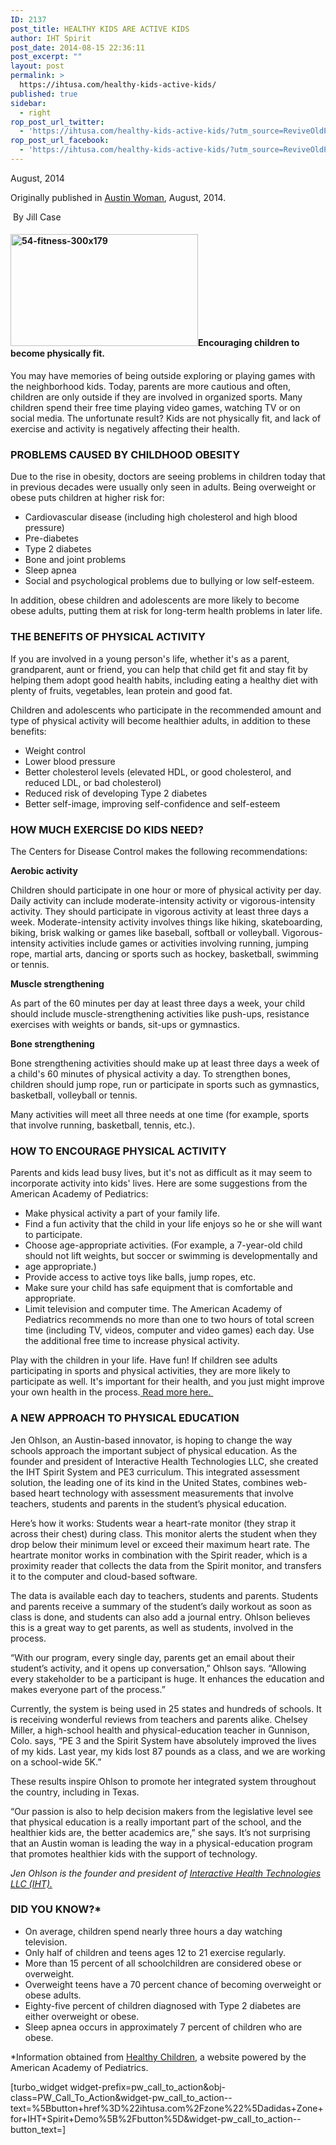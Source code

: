 ```yaml
---
ID: 2137
post_title: HEALTHY KIDS ARE ACTIVE KIDS
author: IHT Spirit
post_date: 2014-08-15 22:36:11
post_excerpt: ""
layout: post
permalink: >
  https://ihtusa.com/healthy-kids-active-kids/
published: true
sidebar:
  - right
rop_post_url_twitter:
  - 'https://ihtusa.com/healthy-kids-active-kids/?utm_source=ReviveOldPost&utm_medium=social&utm_campaign=ReviveOldPost'
rop_post_url_facebook:
  - 'https://ihtusa.com/healthy-kids-active-kids/?utm_source=ReviveOldPost&utm_medium=social&utm_campaign=ReviveOldPost'
---
```

<article>August, 2014
<div>

Originally published in <a href="http://www.austinwomanmagazine.com/articles/healthy-kids-are-active-kids" target="_blank">Austin Woman</a>, August, 2014.
<div id="byline"> By Jill Case</div>
</div>
<h4><a href="https://ihtusa.com/wp-content/uploads/2016/07/54-fitness-300x179.jpg"><img class="alignleft size-medium wp-image-2138" src="https://ihtusa.com/wp-content/uploads/2016/07/54-fitness-300x179-300x179.jpg" alt="54-fitness-300x179" width="300" height="179" /></a>Encouraging children to become physically fit.</h4>
You may have memories of being outside exploring or playing games with the neighborhood kids. Today, parents are more cautious and often, children are only outside if they are involved in organized sports. Many children spend their free time playing video games, watching TV or on social media. The unfortunate result? Kids are not physically fit, and lack of exercise and activity is negatively affecting their health.<!--more-->
<h3>PROBLEMS CAUSED BY CHILDHOOD OBESITY</h3>
Due to the rise in obesity, doctors are seeing problems in children today that in previous decades were usually only seen in adults. Being overweight or obese puts children at higher risk for:
<ul>
 	<li>Cardiovascular disease (including high cholesterol and high blood pressure)</li>
 	<li>Pre-diabetes</li>
 	<li>Type 2 diabetes</li>
 	<li>Bone and joint problems</li>
 	<li>Sleep apnea</li>
 	<li>Social and psychological problems due to bullying or low self-esteem.</li>
</ul>
In addition, obese children and adolescents are more likely to become obese adults, putting them at risk for long-term health problems in later life.
<h3>THE BENEFITS OF PHYSICAL ACTIVITY</h3>
If you are involved in a young person's life, whether it's as a parent, grandparent, aunt or friend, you can help that child get fit and stay fit by helping them adopt good health habits, including eating a healthy diet with plenty of fruits, vegetables, lean protein and good fat.

Children and adolescents who participate in the recommended amount and type of physical activity will become healthier adults, in addition to these benefits:
<ul>
 	<li>Weight control</li>
 	<li>Lower blood pressure</li>
 	<li>Better cholesterol levels (elevated HDL, or good cholesterol, and reduced LDL, or bad cholesterol)</li>
 	<li>Reduced risk of developing Type 2 diabetes</li>
 	<li>Better self-image, improving self-confidence and self-esteem</li>
</ul>
<h3>HOW MUCH EXERCISE DO KIDS NEED?</h3>
The Centers for Disease Control makes the following recommendations:

<strong>Aerobic activity</strong>

Children should participate in one hour or more of physical activity per day. Daily activity can include moderate-intensity activity or vigorous-intensity activity. They should participate in vigorous activity at least three days a week. Moderate-intensity activity involves things like hiking, skateboarding, biking, brisk walking or games like baseball, softball or volleyball. Vigorous-intensity activities include games or activities involving running, jumping rope, martial arts, dancing or sports such as hockey, basketball, swimming or tennis.

<strong>Muscle strengthening</strong>

As part of the 60 minutes per day at least three days a week, your child should include muscle-strengthening activities like push-ups, resistance exercises with weights or bands, sit-ups or gymnastics.

<strong>Bone strengthening</strong>

Bone strengthening activities should make up at least three days a week of a child's 60 minutes of physical activity a day. To strengthen bones, children should jump rope, run or participate in sports such as gymnastics, basketball, volleyball or tennis.

Many activities will meet all three needs at one time (for example, sports that involve running, basketball, tennis, etc.).
<h3>HOW TO ENCOURAGE PHYSICAL ACTIVITY</h3>
Parents and kids lead busy lives, but it's not as difficult as it may seem to incorporate activity into kids' lives. Here are some suggestions from the American Academy of Pediatrics:
<ul>
 	<li>Make physical activity a part of your family life.</li>
 	<li>Find a fun activity that the child in your life enjoys so he or she will want to participate.</li>
 	<li>Choose age-appropriate activities. (For example, a 7-year-old child should not lift weights, but soccer or swimming is developmentally and</li>
 	<li>age appropriate.)</li>
 	<li>Provide access to active toys like balls, jump ropes, etc.</li>
 	<li>Make sure your child has safe equipment that is comfortable and appropriate.</li>
 	<li>Limit television and computer time. The American Academy of Pediatrics recommends no more than one to two hours of total screen time (including TV, videos, computer and video games) each day. Use the additional free time to increase physical activity.</li>
</ul>
Play with the children in your life. Have fun! If children see adults participating in sports and physical activities, they are more likely to participate as well. It's important for their health, and you just might improve your own health in the process.<a href="http://www.cdc.gov/physicalactivity/everyone/guidelines/children.html" target="_blank"> Read more here. </a>
<h3><img src="http://www.austinwomanmagazine.com/public/uploads/files/general/2014/08/54-jen.png" alt="" />A NEW APPROACH TO PHYSICAL EDUCATION</h3>
Jen Ohlson, an Austin-based innovator, is hoping to change the way schools approach the important subject of physical education. As the founder and president of Interactive Health Technologies LLC, she created the IHT Spirit System and PE3 curriculum. This integrated assessment solution, the leading one of its kind in the United States, combines web-based heart technology with assessment measurements that involve teachers, students and parents in the student’s physical education.

Here’s how it works: Students wear a heart-rate monitor (they strap it across their chest) during class. This monitor alerts the student when they drop below their minimum level or exceed their maximum heart rate. The heartrate monitor works in combination with the Spirit reader, which is a proximity reader that collects the data from the Spirit monitor, and transfers it to the computer and cloud-based software.

The data is available each day to teachers, students and parents. Students and parents receive a summary of the student’s daily workout as soon as class is done, and students can also add a journal entry. Ohlson believes this is a great way to get parents, as well as students, involved in the process.

“With our program, every single day, parents get an email about their student’s activity, and it opens up conversation,” Ohlson says. “Allowing every stakeholder to be a participant is huge. It enhances the education and makes everyone part of the process.”

Currently, the system is being used in 25 states and hundreds of schools. It is receiving wonderful reviews from teachers and parents alike. Chelsey Miller, a high-school health and physical-education teacher in Gunnison, Colo. says, “PE 3 and the Spirit System have absolutely improved the lives of my kids. Last year, my kids lost 87 pounds as a class, and we are working on a school-wide 5K.”

These results inspire Ohlson to promote her integrated system throughout the country, including in Texas.

“Our passion is also to help decision makers from the legislative level see that physical education is a really important part of the school, and the healthier kids are, the better academics are,” she says. It’s not surprising that an Austin woman is leading the way in a physical-education program that promotes healthier kids with the support of technology.

<em>Jen Ohlson is the founder and president of <a href="http://ihtusa.com/" target="_blank">Interactive Health Technologies LLC (IHT).</a></em>
<h3>DID YOU KNOW?*</h3>
<ul>
 	<li>On average, children spend nearly three hours a day watching television.</li>
 	<li>Only half of children and teens ages 12 to 21 exercise regularly.</li>
 	<li>More than 15 percent of all schoolchildren are considered obese or overweight.</li>
 	<li>Overweight teens have a 70 percent chance of becoming overweight or obese adults.</li>
 	<li>Eighty-five percent of children diagnosed with Type 2 diabetes are either overweight or obese.</li>
 	<li>Sleep apnea occurs in approximately 7 percent of children who are obese.</li>
</ul>
*Information obtained from <a href="http://www.healthychildren.org/English/Pages/default.aspx" target="_blank">Healthy Children,</a> a website powered by the American Academy of Pediatrics.

[turbo_widget widget-prefix=pw_call_to_action&obj-class=PW_Call_To_Action&widget-pw_call_to_action--text=%5Bbutton+href%3D%22ihtusa.com%2Fzone%22%5Dadidas+Zone+for+IHT+Spirit+Demo%5B%2Fbutton%5D&widget-pw_call_to_action--button_text=]

</article>